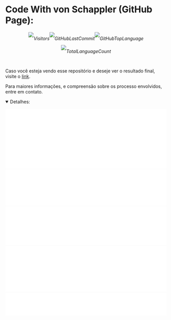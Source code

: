<link href="https://cdn.jsdelivr.net/npm/bootstrap@5.3.0/dist/css/bootstrap.min.css" rel="stylesheet" integrity="sha384-9ndCyUaIbzAi2FUVXJi0CjmCapSmO7SnpJef0486qhLnuZ2cdeRhO02iuK6FUUVM" crossorigin="anonymous">

# Code With von Schappler (GitHub Page):

<div align=center>

<h6 style='line-height: 2.5rem'>

![Visitors](https://badges.pufler.dev/visits/code-with-von/code-with-von.github.io?style=for-the-badge&color=f1f6f9&labelColor=212a3e&label=Visitantes)![GitHubLastCommit](https://img.shields.io/github/last-commit/code-with-von/code-with-von.github.io?color=f1f6f9&label=%C3%9Altima%20Atualiza%C3%A7%C3%A3o&style=for-the-badge&labelColor=212a3e)![GitHubTopLanguage](https://img.shields.io/github/languages/top/code-with-von/code-with-von.github.io?color=f1f6f9&label=uso%20de%20pug&style=for-the-badge&labelColor=212a3e)![TotalLanguageCount](https://img.shields.io/github/languages/count/code-with-von/code-with-von.github.io?color=f1f6f9&label=Linguagens%20Usadas&style=for-the-badge&labelColor=212a3e)

</h6>
</div>

Caso você esteja vendo esse repositório e deseje ver o resultado final, visite o [link](https://code-with-von.github.io).

Para maiores informações, e compreensão sobre os processo envolvidos, entre em contato.

<details open>
<summary>Detalhes:</summary>
<div align=center>

![activity](metrics/activity.svg)
![languages](metrics/languages.svg)
![followup](metrics/followup.svg)
![people](metrics/people.svg)
![contributors](metrics/contributors.svg)

</div>
</details>
